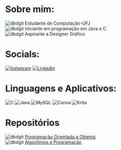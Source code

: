 # Sobre mim:
![dbdgit](https://github.com/FernandoCMFilho/FernandoCMFilho/assets/54756245/4e796fae-f48a-46cd-bfcd-470eaff2ea57) Estudante de Computação-UFJ<br>
![dbdgit](https://github.com/FernandoCMFilho/FernandoCMFilho/assets/54756245/4e796fae-f48a-46cd-bfcd-470eaff2ea57) Iniciante em programação em Java e C<br>
![dbdgit](https://github.com/FernandoCMFilho/FernandoCMFilho/assets/54756245/4e796fae-f48a-46cd-bfcd-470eaff2ea57) Aspirante a Designer Gráfico 

#  Socials:
[![Instagram](https://img.shields.io/badge/Instagram-%23E4405F.svg?logo=Instagram&logoColor=white)](https://instagram.com/fernando._.filho)
[![LinkedIn](https://img.shields.io/badge/LinkedIn-%230077B5.svg?logo=linkedin&logoColor=white)](https://linkedin.com/in/Fernando-Carvalho-Menezes-Filho)

# Linguagens e Aplicativos:
![C](https://img.shields.io/badge/c-%2300599C.svg?style=for-the-badge&logo=c&logoColor=white) ![Java](https://img.shields.io/badge/java-%23ED8B00.svg?style=for-the-badge&logo=openjdk&logoColor=white) ![MySQL](https://img.shields.io/badge/mysql-4479A1.svg?style=for-the-badge&logo=mysql&logoColor=white) ![Canva](https://img.shields.io/badge/Canva-%2300C4CC.svg?style=for-the-badge&logo=Canva&logoColor=white) ![Krita](https://img.shields.io/badge/Krita-203759?style=for-the-badge&logo=krita&logoColor=EEF37B)
# Repositórios 
![dbdgit](https://github.com/FernandoCMFilho/FernandoCMFilho/assets/54756245/4e796fae-f48a-46cd-bfcd-470eaff2ea57) [Programação Orientada a Objetos](https://github.com/FernandoCMFilho/POO)<br>
![dbdgit](https://github.com/FernandoCMFilho/FernandoCMFilho/assets/54756245/4e796fae-f48a-46cd-bfcd-470eaff2ea57) [Algoritimos e Programação](https://github.com/FernandoCMFilho/AP1-2)

<!-- Proudly created with GPRM ( https://gprm.itsvg.in ) -->
